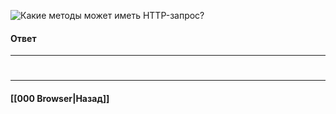 ![Какие методы может иметь `HTTP`-запрос?](https://youtu.be/G4iYlbilozM?t=419)


#### Ответ


___
#

___

#### [[000 Browser|Назад]]